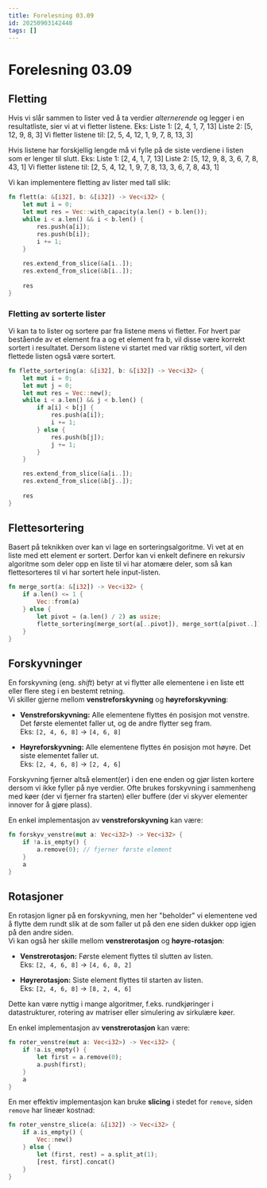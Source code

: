 ```yaml
---
title: Forelesning 03.09
id: 20250903142448
tags: []
---
```


# Forelesning 03.09

## Fletting
Hvis vi slår sammen to lister ved å ta verdier _alternerende_ og legger i en resultatliste, sier vi at vi fletter listene.
Eks: Liste 1: [2, 4, 1, 7, 13] Liste 2: [5, 12, 9, 8, 3]
Vi fletter listene til: [2, 5, 4, 12, 1, 9, 7, 8, 13, 3]

Hvis listene har forskjellig lengde må vi fylle på de siste verdiene i listen som er lenger til slutt.
Eks: Liste 1: [2, 4, 1, 7, 13] Liste 2: [5, 12, 9, 8, 3, 6, 7, 8, 43, 1]
Vi fletter listene til: [2, 5, 4, 12, 1, 9, 7, 8, 13, 3, 6, 7, 8, 43, 1]

Vi kan implementere fletting av lister med tall slik:
```rust
fn flett(a: &[i32], b: &[i32]) -> Vec<i32> {
    let mut i = 0;
    let mut res = Vec::with_capacity(a.len() + b.len());
    while i < a.len() && i < b.len() {
        res.push(a[i]);
        res.push(b[i]);
        i += 1;
    }
    
	res.extend_from_slice(&a[i..]);
	res.extend_from_slice(&b[i..]);
    
    res
}
```

### Fletting av sorterte lister
Vi kan ta to lister og sortere par fra listene mens vi fletter. For hvert par bestående av et element fra a og et element fra b, vil disse være korrekt sortert i resultatet. Dersom listene vi startet med var riktig sortert, vil den flettede listen også være sortert.

```rust
fn flette_sortering(a: &[i32], b: &[i32]) -> Vec<i32> {
    let mut i = 0;
    let mut j = 0;
    let mut res = Vec::new();
    while i < a.len() && j < b.len() {
        if a[i] < b[j] {
        	res.push(a[i]);
        	i += 1;    
        } else {
            res.push(b[j]);
            j += 1;
        }
    }

    res.extend_from_slice(&a[i..]);
	res.extend_from_slice(&b[j..]);
    
    res
}
```

## Flettesortering
Basert på teknikken over kan vi lage en sorteringsalgoritme. Vi vet at en liste med ett element er sortert. Derfor kan vi enkelt definere en rekursiv algoritme som deler opp en liste til vi har atomære deler, som så kan flettesorteres til vi har sortert hele input-listen.
```rust
fn merge_sort(a: &[i32]) -> Vec<i32> {
    if a.len() <= 1 {
        Vec::from(a)
    } else {
        let pivot = (a.len() / 2) as usize;
        flette_sortering(merge_sort(a[..pivot]), merge_sort(a[pivot..]))
    }
}
```

## Forskyvninger
En forskyvning (eng. _shift_) betyr at vi flytter alle elementene i en liste ett eller flere steg i en bestemt retning.  
Vi skiller gjerne mellom **venstreforskyvning** og **høyreforskyvning**:

- **Venstreforskyvning:** Alle elementene flyttes én posisjon mot venstre. Det første elementet faller ut, og de andre flytter seg fram.  
  Eks: `[2, 4, 6, 8]` → `[4, 6, 8]`  

- **Høyreforskyvning:** Alle elementene flyttes én posisjon mot høyre. Det siste elementet faller ut.  
  Eks: `[2, 4, 6, 8]` → `[2, 4, 6]`  

Forskyvning fjerner altså element(er) i den ene enden og gjør listen kortere dersom vi ikke fyller på nye verdier. Ofte brukes forskyvning i sammenheng med køer (der vi fjerner fra starten) eller buffere (der vi skyver elementer innover for å gjøre plass).

En enkel implementasjon av **venstreforskyvning** kan være:
```rust
fn forskyv_venstre(mut a: Vec<i32>) -> Vec<i32> {
    if !a.is_empty() {
        a.remove(0); // fjerner første element
    }
    a
}
```

## Rotasjoner
En rotasjon ligner på en forskyvning, men her "beholder" vi elementene ved å flytte dem rundt slik at de som faller ut på den ene siden dukker opp igjen på den andre siden.  
Vi kan også her skille mellom **venstrerotasjon** og **høyre-rotasjon**:

- **Venstrerotasjon:** Første element flyttes til slutten av listen.  
  Eks: `[2, 4, 6, 8]` → `[4, 6, 8, 2]`

- **Høyrerotasjon:** Siste element flyttes til starten av listen.  
  Eks: `[2, 4, 6, 8]` → `[8, 2, 4, 6]`

Dette kan være nyttig i mange algoritmer, f.eks. rundkjøringer i datastrukturer, rotering av matriser eller simulering av sirkulære køer.

En enkel implementasjon av **venstrerotasjon** kan være:
```rust
fn roter_venstre(mut a: Vec<i32>) -> Vec<i32> {
    if !a.is_empty() {
        let first = a.remove(0);
        a.push(first);
    }
    a
}
```

En mer effektiv implementasjon kan bruke **slicing** i stedet for `remove`, siden `remove` har lineær kostnad:
```rust
fn roter_venstre_slice(a: &[i32]) -> Vec<i32> {
    if a.is_empty() {
        Vec::new()
    } else {
        let (first, rest) = a.split_at(1);
        [rest, first].concat()
    }
}
```